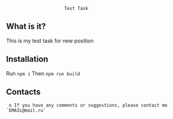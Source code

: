 
                          Test Task

  What is it?
  -----------

  This is my test task for new position

  Installation
  ------------

  Run `npm i`
  Then `npm run build`

  Contacts
  --------

     o If you have any comments or suggestions, please contact me `EMAIL@mail.ru`

